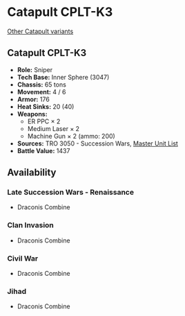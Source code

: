 # Catapult CPLT-K3

[Other Catapult variants](../catapult.md)

## Catapult CPLT-K3
- **Role:** Sniper
- **Tech Base:** Inner Sphere (3047)
- **Chassis:** 65 tons
- **Movement:** 4 / 6
- **Armor:** 176
- **Heat Sinks:** 20 (40)
- **Weapons:**
  - ER PPC × 2
  - Medium Laser × 2
  - Machine Gun × 2 (ammo: 200)
- **Sources:** TRO 3050 - Succession Wars, [Master Unit List](http://masterunitlist.info/Unit/Details/3903/catapult-cplt-k3)
- **Battle Value:** 1437

## Availability

### Late Succession Wars - Renaissance
- Draconis Combine

### Clan Invasion
- Draconis Combine

### Civil War
- Draconis Combine

### Jihad
- Draconis Combine

